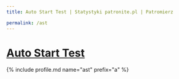 ```yaml
---
title: Auto Start Test | Statystyki patronite.pl | Patromierz

permalink: /ast
---
```


# [Auto Start Test](https://patronite.pl/ast)

{% include profile.md name="ast" prefix="a" %}
